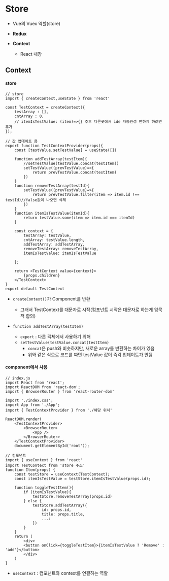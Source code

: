 # Store

- Vue의 Vuex 역할(store)

- **Redux**

- **Context**
  - React 내장

## Context

#### store

```react
// store
import { createContext,useState } from 'react'

const TestContext = createContext({
    testArray : [],
    cntArray : 0,
    // itemIsTestValue: (item)=>{} 추후 다른곳에서 ide 자동완성 편하게 하려면 추가
});

// 값 업데이트 용
export function TestContextProvider(props){
    const [testValue,setTestValue] = useState([])
    
    function addTestArray(testItem){
        //setTestValue(testValue.concat(testItem))
        setTestValue((prevTestValue)=>{
            return prevTestValue.concat(testItem)
        })
    }
    function removeTestArray(testId){
        setTestValue((prevTestValue)=>{
            return prevTestValue.filter(item => item.id !== testId)//false값이 나오면 삭제
        })
    }
    function itemIsTestValue(itemId){
        return testValue.some(item => item.id === itemId)
    }
    
    const context = {
        testArray: testValue,
        cntArray: testValue.length,
        addTestArray: addTestArray,
        removeTestArray: removeTestArray,
        itemIsTestValue: itemIsTestValue
        
    };
    
    return <TestContext value={context}>
        {props.children}
    </TestContext>
}
export default TestContext
```

- `createContext()`가 Component를 반환
  - 그래서 TestContext를 대문자로 시작(컴포넌트 시작은 대문자로 하는게 암묵적 합의)

- `function addTestArray(testItem)`
  - `export` : 다른 객체에서 사용하기 위해
  - `setTestValue(testValue.concat(testItem)`
    - `concat`은 push와 비슷하지만, 새로운 array를 반환하는 차이가 있음
    - 위와 같은 식으로 코드를 짜면 testValue 값이 즉각 업데이트가 안됨



#### component에서 사용

```react
// index.js
import React from 'react';
import ReactDOM from 'react-dom';
import { BrowserRouter } from 'react-router-dom'

import './index.css';
import App from './App';
import { TestContextProvider } from './해당 위치'

ReactDOM.render(
    <TestContextProvider>
    	<BrowserRouter>
        	<App />
    	</BrowserRouter>
    </TestContextProvider>
    document.getElementById('root'));
```

```react
// 컴포넌트
import { useContext } from 'react'
import TestContext from 'store 주소'
function Item(props) {
    const testStore = useContext(TestContext);
    const itemIsTestValue = testStore.itemIsTestValue(props.id);
    
    function toggleTestItem(){
        if (itemIsTestValue){
            testStore.removeTestArray(props.id)
        } else {
            testStore.addTestArray({
                id: props.id,
                title: props.title,
                ...:
            })
        }
    }
    return (
    	<div>
        <button onClick={toggleTestItem}>{itemIsTestValue ? 'Remove' : 'add'}</button>
        </div>
    )
}
```

- `useContext` : 컴포넌트와 context를 연결하는 역할